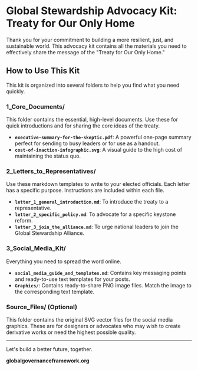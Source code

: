 # Global Stewardship Advocacy Kit: Treaty for Our Only Home

Thank you for your commitment to building a more resilient, just, and sustainable world. This advocacy kit contains all the materials you need to effectively share the message of the "Treaty for Our Only Home."

## How to Use This Kit

This kit is organized into several folders to help you find what you need quickly.

### 1_Core_Documents/

This folder contains the essential, high-level documents. Use these for quick introductions and for sharing the core ideas of the treaty.
* **`executive-summary-for-the-skeptic.pdf`**: A powerful one-page summary perfect for sending to busy leaders or for use as a handout.
* **`cost-of-inaction-infographic.svg`**: A visual guide to the high cost of maintaining the status quo.

### 2_Letters_to_Representatives/

Use these markdown templates to write to your elected officials. Each letter has a specific purpose. Instructions are included within each file.
* **`letter_1_general_introduction.md`**: To introduce the treaty to a representative.
* **`letter_2_specific_policy.md`**: To advocate for a specific keystone reform.
* **`letter_3_join_the_alliance.md`**: To urge national leaders to join the Global Stewardship Alliance.

### 3_Social_Media_Kit/

Everything you need to spread the word online.
* **`social_media_guide_and_templates.md`**: Contains key messaging points and ready-to-use text templates for your posts.
* **`Graphics/`**: Contains ready-to-share PNG image files. Match the image to the corresponding text template.

### Source_Files/ (Optional)

This folder contains the original SVG vector files for the social media graphics. These are for designers or advocates who may wish to create derivative works or need the highest possible quality.

---

Let's build a better future, together.

**globalgovernanceframework.org**
